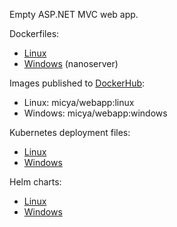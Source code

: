 Empty ASP.NET MVC web app.

Dockerfiles:

- [Linux](dockerfiles/linux.dockerfile)
- [Windows](dockerfiles/windows.dockerfile) (nanoserver)

Images published to [DockerHub](https://hub.docker.com/repository/docker/micya/webapp/general):

- Linux: micya/webapp:linux
- Windows: micya/webapp:windows

Kubernetes deployment files:

- [Linux](deployments/webapp-linux.yaml)
- [Windows](deployments/webapp-windows.yaml)

Helm charts:
- [Linux](charts/webapp-linux)
- [Windows](charts/webapp-windows)
